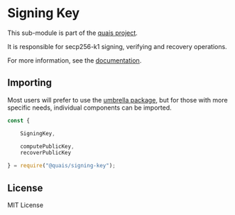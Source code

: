 Signing Key
===========

This sub-module is part of the [quais project](https://github.com/quais-io/quais.js).

It is responsible for secp256-k1 signing, verifying and recovery operations.

For more information, see the [documentation](https://docs.ethers.io/v5/api/utils/signing-key/).

Importing
---------

Most users will prefer to use the [umbrella package](https://www.npmjs.com/package/quais),
but for those with more specific needs, individual components can be imported.

```javascript
const {

    SigningKey,

    computePublicKey,
    recoverPublicKey

} = require("@quais/signing-key");
```

License
-------

MIT License
